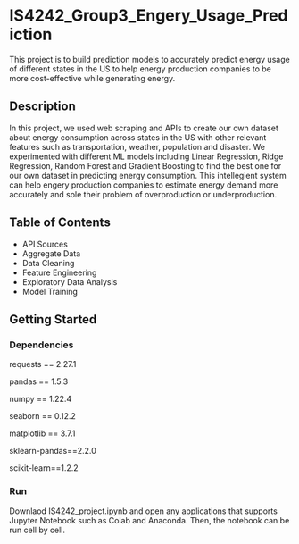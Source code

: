 # IS4242_Group3_Engery_Usage_Prediction

This project is to build prediction models to accurately predict energy usage of different states in the US to help energy production companies to be more cost-effective while generating energy. 

## Description

In this project, we used web scraping and APIs to create our own dataset about energy consumption across states in the US with other relevant features such as transportation, weather, population and disaster. We experimented with different ML models including Linear Regression, Ridge Regression, Random Forest and Gradient Boosting to find the best one for our own dataset in predicting energy consumption. This intellegient system can help engery production companies to estimate energy demand more accurately and sole their problem of overproduction or underproduction.

## Table of Contents
* API Sources
* Aggregate Data
* Data Cleaning 
* Feature Engineering 
* Exploratory Data Analysis
* Model Training

## Getting Started

### Dependencies

requests == 2.27.1

pandas == 1.5.3

numpy == 1.22.4

seaborn == 0.12.2

matplotlib == 3.7.1

sklearn-pandas==2.2.0

scikit-learn==1.2.2

### Run
Downlaod IS4242_project.ipynb and open any applications that supports Jupyter Notebook such as Colab and Anaconda. Then, the notebook can be run cell by cell. 


